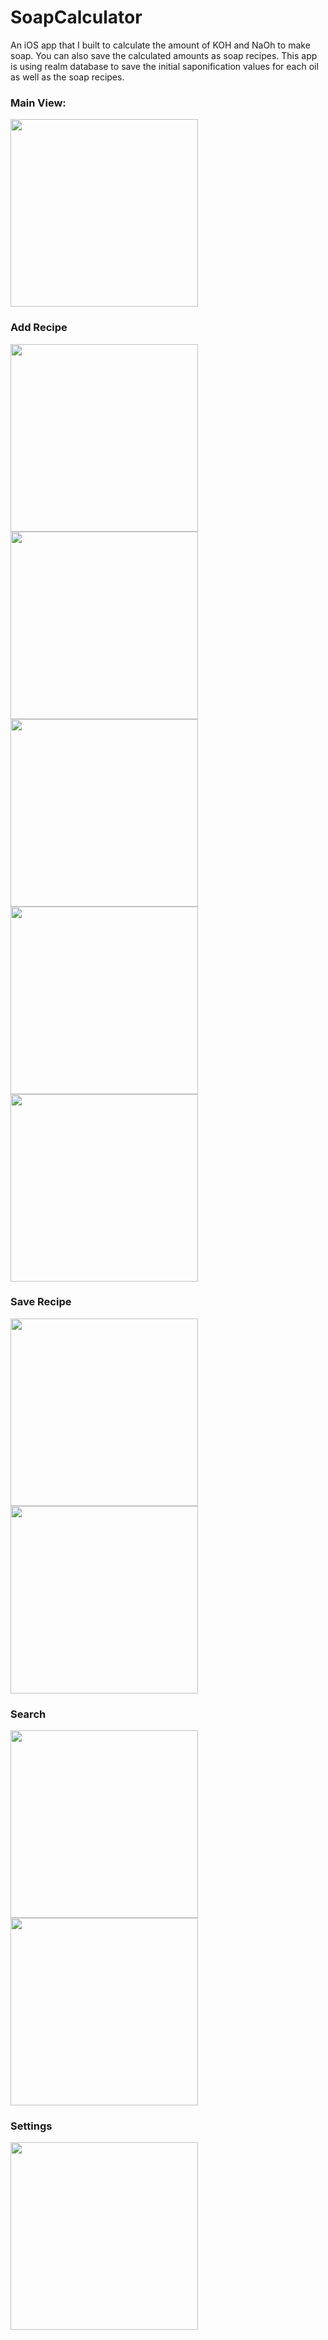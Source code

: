 # SoapCalculator


An iOS app that I built to calculate the amount of KOH and NaOh to make soap. You can also save the calculated amounts as soap recipes. This app is using realm database 
to save the initial saponification values for each oil as well as the soap recipes. 

### Main View:

<img src="SoapCalculator/Screenshots/Main 2.png" width="300">

### Add Recipe 

<img src="SoapCalculator/Screenshots/Add Recipe 1.png" width="300">

<img src="SoapCalculator/Screenshots/Add Recipe 2.png" width="300">

<img src="SoapCalculator/Screenshots/Select Oils 1.png" width="300">

<img src="SoapCalculator/Screenshots/Select Oils 2.png" width="300">

<img src="SoapCalculator/Screenshots/Water 1.png" width="300">

### Save Recipe

<img src="SoapCalculator/Screenshots/Save Recipe 1.png" width="300">

<img src="SoapCalculator/Screenshots/Save Recipe 2.png" width="300">

### Search

<img src="SoapCalculator/Screenshots/Search 1.png" width="300">

<img src="SoapCalculator/Screenshots/Search 2.png" width="300">

### Settings 

<img src="SoapCalculator/Screenshots/Settings.png" width="300">
